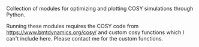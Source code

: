Collection of modules for optimizing and plotting COSY simulations through Python.

Running these modules requires the COSY code from https://www.bmtdynamics.org/cosy/ and
custom cosy functions which I can't include here. Please contact me for the custom
functions.